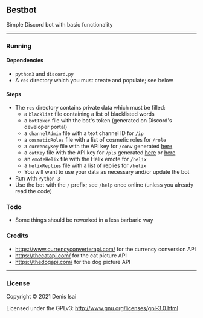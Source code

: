 ## Bestbot
Simple Discord bot with basic functionality

---
### Running
#### Dependencies
* `python3` and `discord.py`
* A `res` directory which you must create and populate; see below
#### Steps
* The `res` directory contains private data which must be filled:
    * a `blacklist` file containing a list of blacklisted words
    * a `botToken` file with the bot's token (generated on Discord's developer portal)
    * a `channelAdmin` file with a text channel ID for `/ip`
    * a `cosmeticRoles` file with a list of cosmetic roles for `/role`
    * a `currencyKey` file with the API key for `/conv` generated [here](https://www.currencyconverterapi.com/)
    * a `catKey` file with the API key for `/pls` generated [here](https://thecatapi.com/) or [here](https://thedogapi.com/)
    * an `emoteHelix` file with the Helix emote for `/helix`
    * a `helixReplies` file with a list of replies for `/helix`
    * You will want to use your data as necessary and/or update the bot
* Run with `Python 3`
* Use the bot with the `/` prefix; see `/help` once online (unless you already read the code)

### Todo
* Some things should be reworked in a less barbaric way

### Credits
* https://www.currencyconverterapi.com/ for the currency conversion API
* https://thecatapi.com/ for the cat picture API
* https://thedogapi.com/ for the dog picture API

---
### License
Copyright © 2021 Denis Isai

Licensed under the GPLv3: http://www.gnu.org/licenses/gpl-3.0.html
